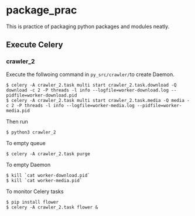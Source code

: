 # package_prac
This is practice of packaging python packages and modules neatly.

## Execute Celery
### crawler_2
Execute the follwoing command in `py_src/crawler/`to create Daemon.
```shell
$ celery -A crawler_2.task multi start crawler_2.task.download -Q download -c 2 -P threads -l info --logfile=worker-download.log --pidfile=worker-download.pid
$ celery -A crawler_2.task multi start crawler_2.task.media -Q media -c 2 -P threads -l info --logfile=worker-media.log --pidfile=worker-media.pid
```

Then run
```shell
$ python3 crawler_2
```

To empty queue
```shell
$ celery -A crawler_2.task purge
```

To empty Daemon
```shell
$ kill `cat worker-download.pid`
$ kill `cat worker-media.pid`
```

To monitor Celery tasks
```shell
$ pip install flower
$ celery -A crawler_2.task flower &
```
